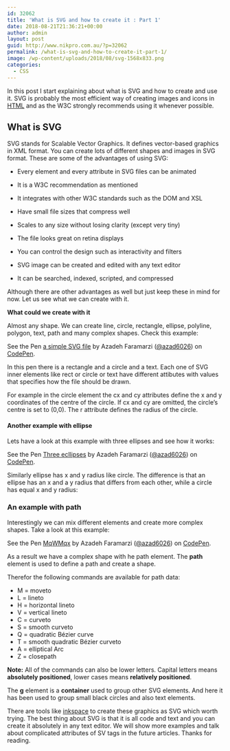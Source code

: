 ```yaml
---
id: 32062
title: 'What is SVG and how to create it : Part 1'
date: 2018-08-21T21:36:21+00:00
author: admin
layout: post
guid: http://www.nikpro.com.au/?p=32062
permalink: /what-is-svg-and-how-to-create-it-part-1/
image: /wp-content/uploads/2018/08/svg-1568x833.png
categories:
  - CSS
---
```

In this post I start explaining about what is SVG and how to create and use it. SVG is probably the most efficient way of creating images and icons in [HTML](http://www.nikpro.com.au/category/html/) and as the W3C strongly recommends using it whenever possible.

## What is SVG

SVG stands for Scalable Vector Graphics. It defines vector-based graphics in XML format. You can create lots of different shapes and images in SVG format. These are some of the advantages of using SVG:

  * Every element and every attribute in SVG files can be animated
  * It is a W3C recommendation as mentioned
  * It integrates with other W3C standards such as the DOM and XSL
  * Have small file sizes that compress well
  * Scales to any size without losing clarity (except very tiny)
  * The file looks great on retina displays
  * You can control the design such as interactivity and filters
  * SVG image can be created and edited with any text editor  
    
  * It can be searched, indexed, scripted, and compressed

Although there are other advantages as well but just keep these in mind for now. Let us see what we can create with it.

**What could we create with it**

Almost any shape. We can create line, circle, rectangle, ellipse, polyline, polygon, text, path and many complex shapes. Check this example:

<p data-height="265" data-theme-id="0" data-slug-hash="vzYqeX" data-default-tab="html,result" data-user="azad6026" data-pen-title="a simple SVG file" class="codepen">
  See the Pen <a href="https://codepen.io/azad6026/pen/vzYqeX/">a simple SVG file</a> by Azadeh Faramarzi (<a href="https://codepen.io/azad6026">@azad6026</a>) on <a href="https://codepen.io">CodePen</a>.
</p>

In this pen there is a rectangle and a circle and a text. Each one of SVG inner elements like rect or circle or text have different attibutes with values that specifies how the file should be drawn.

For example in the circle element the cx and cy attributes define the x and y coordinates of the centre of the circle. If cx and cy are omitted, the circle&#8217;s centre is set to (0,0). The r attribute defines the radius of the circle.

#### **Another example with ellipse**

Lets have a look at this example with three ellipses and see how it works:

<p data-height="265" data-theme-id="0" data-slug-hash="eLYqzN" data-default-tab="html,result" data-user="azad6026" data-pen-title="Three ecllipses" class="codepen">
  See the Pen <a href="https://codepen.io/azad6026/pen/eLYqzN/">Three ecllipses</a> by Azadeh Faramarzi (<a href="https://codepen.io/azad6026">@azad6026</a>) on <a href="https://codepen.io">CodePen</a>.
</p>

Similarly ellipse has x and y radius like circle. The difference is that an ellipse has an x and a y radius that differs from each other, while a circle has equal x and y radius:

### An example with path

Interestingly we can mix different elements and create more complex shapes. Take a look at this example:

<p data-height="350" data-theme-id="0" data-slug-hash="MqWMqx" data-default-tab="html,result" data-user="azad6026" data-pen-title="MqWMqx" class="codepen">
  See the Pen <a href="https://codepen.io/azad6026/pen/MqWMqx/">MqWMqx</a> by Azadeh Faramarzi (<a href="https://codepen.io/azad6026">@azad6026</a>) on <a href="https://codepen.io">CodePen</a>.
</p>

As a result we have a complex shape with he path element. The **path** element is used to define a path and create a shape.

Therefor the following commands are available for path data:

  * M = moveto
  * L = lineto
  * H = horizontal lineto
  * V = vertical lineto
  * C = curveto
  * S = smooth curveto
  * Q = quadratic Bézier curve
  * T = smooth quadratic Bézier curveto
  * A = elliptical Arc
  * Z = closepath

**Note:** All of the commands can also be lower letters. Capital letters means **absolutely positioned**, lower cases means **relatively positioned**.

The **g** element is a **container** used to group other SVG elements. And here it has been used to group small black circles and also text elements. 

There are tools like <a href="https://inkscape.org/en/" target="_blank" rel="noopener noreferrer">inkspace</a> to create these graphics as SVG which worth trying. The best thing about SVG is that it is all code and text and you can create it absolutely in any text editor. We will show more examples and talk about complicated attributes of SV tags in the future articles. Thanks for reading.